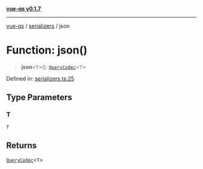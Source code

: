 [**vue-qs v0.1.7**](../../../../README.md)

***

[vue-qs](../../../../README.md) / [serializers](../README.md) / json

# Function: json()

> **json**\<`T`\>(): [`QueryCodec`](../../../../type-aliases/QueryCodec.md)\<`T`\>

Defined in: [serializers.ts:25](https://github.com/iamsomraj/vue-qs/blob/db1176155e4718a70dabfdac1aacf43d04432436/src/serializers.ts#L25)

## Type Parameters

### T

`T`

## Returns

[`QueryCodec`](../../../../type-aliases/QueryCodec.md)\<`T`\>
